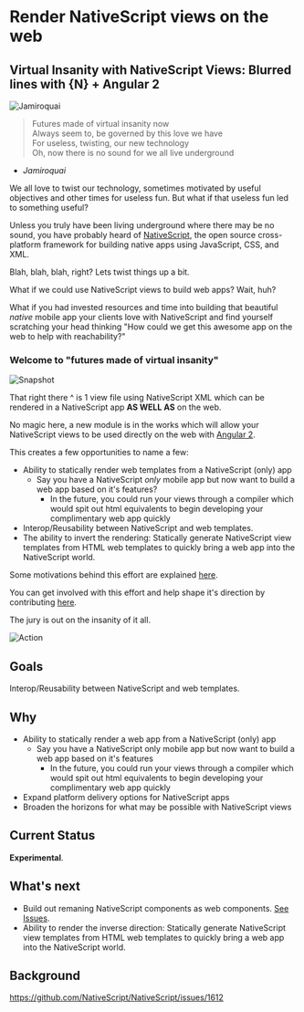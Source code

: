 # Render NativeScript views on the web

## Virtual Insanity with NativeScript Views: Blurred lines with {N} + Angular 2

![Jamiroquai](https://cdn.filestackcontent.com/79pxU05WSNmhndb0CEVv?v=0)

> Futures made of virtual insanity now   
> Always seem to, be governed by this love we have   
> For useless, twisting, our new technology   
> Oh, now there is no sound for we all live underground

- *Jamiroquai*

We all love to twist our technology, sometimes motivated by useful objectives and other times for useless fun. But what if that useless fun led to something useful?

Unless you truly have been living underground where there may be no sound, you have probably heard of [NativeScript](https://www.nativescript.org/), the open source cross-platform framework for building native apps using JavaScript, CSS, and XML.

Blah, blah, blah, right?
Lets twist things up a bit.

What if we could use NativeScript views to build web apps? Wait, huh?

What if you had invested resources and time into building that beautiful *native* mobile app your clients love with NativeScript and find yourself scratching your head thinking "How could we get this awesome app on the web to help with reachability?"

### Welcome to "futures made of virtual insanity"

![Snapshot](https://cdn.filestackcontent.com/XzLOjgRUQOWILEP0f9ht?v=0)

That right there ^ is 1 view file using NativeScript XML which can be rendered in a NativeScript app **AS WELL AS** on the web.

No magic here, a new module is in the works which will allow your NativeScript views to be used directly on the web with [Angular 2](https://angular.io/). 

This creates a few opportunities to name a few:
* Ability to statically render web templates from a NativeScript (only) app
  * Say you have a NativeScript *only* mobile app but now want to build a web app based on it's features?   
    * In the future, you could run your views through a compiler which would spit out html equivalents to begin developing your complimentary web app quickly
* Interop/Reusability between NativeScript and web templates.
* The ability to invert the rendering: Statically generate NativeScript view templates from HTML web templates to quickly bring a web app into the NativeScript world.

Some motivations behind this effort are explained [here](https://github.com/NativeScript/NativeScript/issues/1612).

You can get involved with this effort and help shape it's direction by contributing [here]().

The jury is out on the insanity of it all.

![Action](https://cdn.filestackcontent.com/9tyAoce6SYa50cbxX7AU?v=0)

## Goals

Interop/Reusability between NativeScript and web templates.

## Why

* Ability to statically render a web app from a NativeScript (only) app
  * Say you have a NativeScript only mobile app but now want to build a web app based on it's features
    * In the future, you could run your views through a compiler which would spit out html equivalents to begin developing your complimentary web app quickly
* Expand platform delivery options for NativeScript apps
* Broaden the horizons for what may be possible with NativeScript views

## Current Status

**Experimental**.

## What's next

* Build out remaning NativeScript components as web components. [See Issues](https://github.com/NathanWalker/nativescript-angular-web-components/issues).
* Ability to render the inverse direction: Statically generate NativeScript view templates from HTML web templates to quickly bring a web app into the NativeScript world.

## Background

https://github.com/NativeScript/NativeScript/issues/1612


